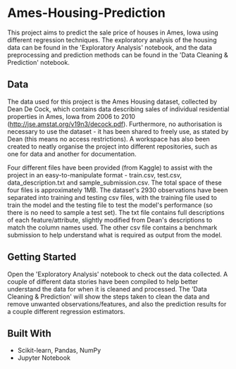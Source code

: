 # Ames-Housing-Prediction
This project aims to predict the sale price of houses in Ames, Iowa using different regression techniques. The exploratory analysis of the housing data can be found in the 'Exploratory Analysis' notebook, and the data preprocessing and prediction methods can be found in the 'Data Cleaning & Prediction' notebook.

## Data
The data used for this project is the Ames Housing dataset, collected by Dean De Cock, which contains data describing sales of individual residential properties in Ames, Iowa from 2006 to 2010 (http://jse.amstat.org/v19n3/decock.pdf). Furthermore, no authorisation is necessary to use the dataset - it has been shared to freely use, as stated by Dean (this means no access restrictions). A workspace has also been created to neatly organise the project into different repositories, such as one for data and another for documentation.

Four different files have been provided (from Kaggle) to assist with the project in an easy-to-manipulate format - train.csv, test.csv, data_description.txt and sample_submission.csv. The total space of these four files is approximately 1MB. The dataset's 2930 observations have been separated into training and testing csv files, with the training file used to train the model and the testing file to test the model's performance (so there is no need to sample a test set). The txt file contains full descriptions of each feature/attribute, slightly modified from Dean's descriptions to match the column names used. The other csv file contains a benchmark submission to help understand what is required as output from the model.

## Getting Started
Open the 'Exploratory Analysis' notebook to check out the data collected. A couple of different data stories have been compiled to help better understand the data for when it is cleaned and processed. The 'Data Cleaning & Prediction' will show the steps taken to clean the data and remove unwanted observations/features, and also the prediction results for a couple different regression estimators.

## Built With
* Scikit-learn, Pandas, NumPy
* Jupyter Notebook
